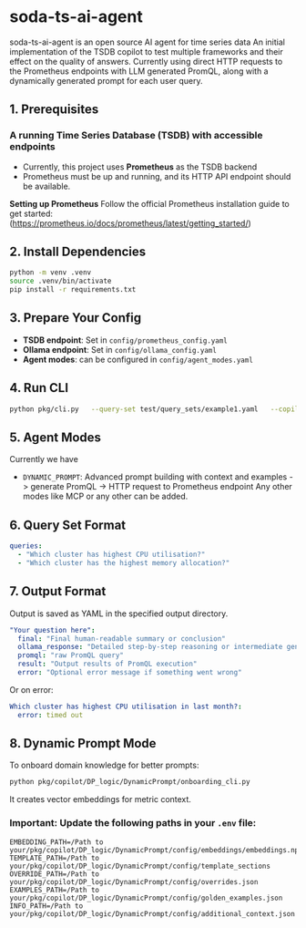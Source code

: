 # soda-ts-ai-agent

soda-ts-ai-agent is an open source AI agent for time series data
An initial implementation of the TSDB copilot to test multiple frameworks and their effect on the quality of answers. Currently using direct HTTP requests to the Prometheus endpoints with LLM generated PromQL, along with a dynamically generated prompt for each user query.

## 1. Prerequisites
### A running Time Series Database (TSDB) with accessible endpoints  
  - Currently, this project uses **Prometheus** as the TSDB backend  
  - Prometheus must be up and running, and its HTTP API endpoint should be available.

**Setting up Prometheus**
Follow the official Prometheus installation guide to get started:
(https://prometheus.io/docs/prometheus/latest/getting_started/)

## 2. Install Dependencies

```bash
python -m venv .venv
source .venv/bin/activate
pip install -r requirements.txt
```

## 3. Prepare Your Config

- **TSDB endpoint**: Set in `config/prometheus_config.yaml`
- **Ollama endpoint**: Set in `config/ollama_config.yaml`
- **Agent modes**: can be configured in `config/agent_modes.yaml`

## 4. Run CLI

```bash
python pkg/cli.py   --query-set test/query_sets/example1.yaml   --copilot DYNAMIC_PROMPT   --prometheus-config config/prometheus_config.yaml
```

## 5. Agent Modes
Currently we have
- `DYNAMIC_PROMPT`: Advanced prompt building with context and examples -> generate PromQL -> HTTP request to Prometheus endpoint
Any other modes like MCP or any other can be added.

## 6. Query Set Format

```yaml
queries:
  - "Which cluster has highest CPU utilisation?"
  - "Which cluster has the highest memory allocation?"
```

## 7. Output Format

Output is saved as YAML in the specified output directory.

```yaml
"Your question here":
  final: "Final human-readable summary or conclusion"
  ollama_response: "Detailed step-by-step reasoning or intermediate generation from LLM"
  promql: "raw PromQL query"
  result: "Output results of PromQL execution"
  error: "Optional error message if something went wrong"
```

Or on error:
```yaml
Which cluster has highest CPU utilisation in last month?:
  error: timed out
```

## 8. Dynamic Prompt Mode

To onboard domain knowledge for better prompts:

```bash
python pkg/copilot/DP_logic/DynamicPrompt/onboarding_cli.py
```

It creates vector embeddings for metric context.

### **Important:** Update the following paths in your `.env` file:

```env
EMBEDDING_PATH=/Path to your/pkg/copilot/DP_logic/DynamicPrompt/config/embeddings/embeddings.npz
TEMPLATE_PATH=/Path to your/pkg/copilot/DP_logic/DynamicPrompt/config/template_sections
OVERRIDE_PATH=/Path to your/pkg/copilot/DP_logic/DynamicPrompt/config/overrides.json
EXAMPLES_PATH=/Path to your/pkg/copilot/DP_logic/DynamicPrompt/config/golden_examples.json
INFO_PATH=/Path to your/pkg/copilot/DP_logic/DynamicPrompt/config/additional_context.json
